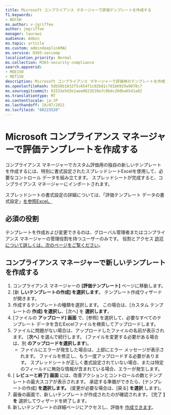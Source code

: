 ```yaml
---
title: Microsoft コンプライアンス マネージャーで評価テンプレートを作成する
f1.keywords:
- NOCSH
ms.author: v-jgriffee
author: jmgriffee
manager: laurawi
audience: Admin
ms.topic: article
ms.custom: admindeeplinkMAC
ms.service: O365-seccomp
localization_priority: Normal
ms.collection: M365-security-compliance
search.appverid:
- MOE150
- MET150
description: Microsoft コンプライアンス マネージャーで評価用のテンプレートを作成する方法について説明します。 書式設定されたファイルを使用してテンプレートを作成Excelします。
ms.openlocfilehash: 5db58b1032f5c654f1c02b81c7d1b6929a9078c7
ms.sourcegitcommit: 81533e5d3e1aee0823539a7c9bdc20dba6541a02
ms.translationtype: MT
ms.contentlocale: ja-JP
ms.lasthandoff: 10/07/2021
ms.locfileid: "60223520"
---
```

# <a name="create-an-assessment-template-in-microsoft-compliance-manager"></a>Microsoft コンプライアンス マネージャーで評価テンプレートを作成する

コンプライアンス マネージャーでカスタム評価用の独自の新しいテンプレートを作成するには、特別に書式設定されたスプレッドシートExcelを使用して、必要なコントロール データを組み立てます。 スプレッドシートが完成すると、コンプライアンス マネージャーにインポートされます。

スプレッドシートの書式設定の詳細については、「評価テンプレート データの書式設定」[を参照Excel。](compliance-manager-templates-format-excel.md)

## <a name="required-roles"></a>必須の役割

テンプレートを作成および変更できるのは、グローバル管理者またはコンプライアンス マネージャーの管理役割を持つユーザーのみです。 役割とアクセス [許可について詳しくは、次のページをご覧ください](compliance-manager-setup.md#set-user-permissions-and-assign-roles)。

## <a name="create-new-template-in-compliance-manager"></a>コンプライアンス マネージャーで新しいテンプレートを作成する

1. コンプライアンス マネージャーの **[評価テンプレート]** ページに移動します。
2. [新 **しいテンプレートの作成] を選択します**。 テンプレート作成ウィザードが開きます。
3. 作成するテンプレートの種類を選択します。 この場合は、[カスタム テンプレートの **作成] を選択し**、[次へ] を **選択します**。
4. [ファイルの **アップロード] 画面** で、[参照] を選択して、必要なすべてのテンプレート データを含むExcelファイルを検索してアップロードします。
5. ファイルに問題がない場合は、アップロードしたファイルの名前が表示されます。 [**次へ**] を選んで続行します。 (ファイルを変更する必要がある場合は、別 **のアップロードを選択します**)。
    - ファイルにエラーが発生した場合は、上部にエラー メッセージが表示されます。 ファイルを修正し、もう一度アップロードする必要があります。 スプレッドシートが正しく書式設定されていない場合、または特定のフィールドに無効な情報が含まれている場合、エラーが発生します。
6. [ **レビューと終了] 画面** には、改善アクションとコントロールの数とテンプレートの最大スコアが表示されます。 承認する準備ができたら、[テンプレートの作成] **を選択します。** (変更が必要な場合は、[戻る] **を選択** します)。
7. 最後の画面で、新しいテンプレートが作成されたのが確認されます。 [完了 **] を** 選択してウィザードを終了します。
8. 新しいテンプレートの詳細ページにアクセスし、評価を [作成できます](compliance-manager-assessments.md#create-assessments)。
